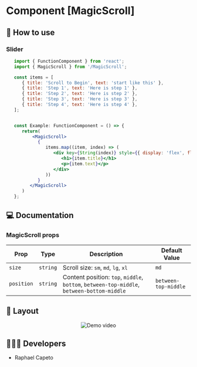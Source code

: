 # Component [MagicScroll]


## 🚀 How to use

### Slider
```jsx
   import { FunctionComponent } from 'react';
   import { MagicScroll } from '/MagicScroll';

   const items = [
      { title: 'Scroll to Begin', text: 'start like this' }, 
      { title: 'Step 1', text: 'Here is step 1' },
      { title: 'Step 2', text: 'Here is step 2' },
      { title: 'Step 3', text: 'Here is step 3' },
      { title: 'Step 4', text: 'Here is step 4' },
   ];


   const Example: FunctionComponent = () => {
      return(
          <MagicScroll>
            {
               items.map((item, index) => (
                  <div key={String(index)} style={{ display: 'flex', flexDirection: 'column', gap: 2 }}>
                     <h1>{item.title}</h1>
                     <p>{item.text}</p>
                  </div>
               ))
            }
         </MagicScroll>
      )
   };
```

## 💻 Documentation

### MagicScroll props

| Prop | Type | Description                                                                                                                                         | Default Value |
| --------- | -------- | ------------------------------------------------------------------------------------------------------------------------------------------------------- | ----------------- |
| `size`  | `string` | Scroll size: `sm`, `md`, `lg`, `xl` | `md` |
| `position`  | `string` | Content position:  `top`, `middle`, `bottom`, `between-top-middle`, `between-bottom-middle` | `between-top-middle` |

## 🔖 Layout

<p align="center">
   <img src="https://user-images.githubusercontent.com/61842405/166746961-bd6ee5ec-1a51-45d2-8998-c5fff022b2bb.mov" alt="Demo video"/>
</p>


## 👨🏻‍💻 Developers
- Raphael Capeto



